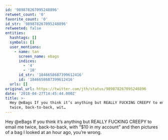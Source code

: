 ```yaml
---
id: '989878267095248896'
retweet_count: '0'
favorite_count: '0'
id_str: '989878267095248896'
retweeted: false
entities:
  hashtags: []
  symbols: []
  user_mentions:
    - name: tan
      screen_name: ebags
      indices:
        - '4'
        - '10'
      id_str: '1846658687399612416'
      id: '1846658687399612416'
  urls: []
original_url: https://twitter.com/jth/status/989878267095248896
date: '2018-04-27T14:45:44.000Z'
title: >-
  Hey @eBags If you think it’s anything but REALLY FUCKING CREEPY to email me
  twice, back-to-back, wit…
---
```


Hey @eBags If you think it’s anything but REALLY FUCKING CREEPY to email me twice, back-to-back, with “$10 in my account” and then pictures of a bag I looked at an hour ago, you’re wrong.